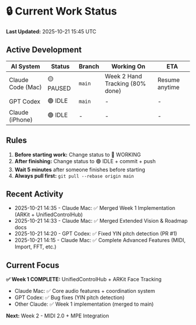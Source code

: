 # 🔒 Current Work Status

**Last Updated:** 2025-10-21 15:45 UTC

## Active Development

| AI System | Status | Branch | Working On | ETA |
|-----------|--------|--------|------------|-----|
| Claude Code (Mac) | 🟡 PAUSED | `main` | Week 2 Hand Tracking (80% done) | Resume anytime |
| GPT Codex | 🟢 IDLE | `main` | - | - |
| Claude (iPhone) | 🟢 IDLE | - | - | - |

## Rules

1. **Before starting work:** Change status to 🔴 WORKING
2. **After finishing:** Change status to 🟢 IDLE + commit + push
3. **Wait 5 minutes** after someone finishes before starting
4. **Always pull first:** `git pull --rebase origin main`

## Recent Activity

- 2025-10-21 14:35 - Claude Mac: ✅ Merged Week 1 Implementation (ARKit + UnifiedControlHub)
- 2025-10-21 14:33 - Claude Mac: ✅ Merged Extended Vision & Roadmap docs
- 2025-10-21 14:20 - GPT Codex: ✅ Fixed YIN pitch detection (PR #1)
- 2025-10-21 14:15 - Claude Mac: ✅ Complete Advanced Features (MIDI, Import, FFT, etc.)

## Current Focus

**✅ Week 1 COMPLETE:** UnifiedControlHub + ARKit Face Tracking
- Claude Mac: ✅ Core audio features + coordination system
- GPT Codex: ✅ Bug fixes (YIN pitch detection)
- Other Claude: ✅ Week 1 implementation (merged to main)

**Next:** Week 2 - MIDI 2.0 + MPE Integration
